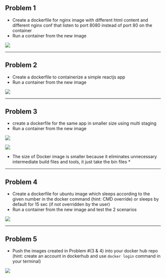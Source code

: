 ## Problem 1

- Create a dockerfile for nginx image with different html content and different nginx conf that listen to port 8080 instead of port 80 on the container
- Run a container from the new image

![](file:///home/iturbo/Pictures/prob1.png)

***
## Problem 2

- Create a dockerfile to containerize a simple reactjs app
- Run a container from the new image

![](file:///home/iturbo/Pictures/prob2.png)

***
## Problem 3

- create a dockerfile for the same app in smaller size using multi staging
- Run a container from the new image

![](file:///home/iturbo/Desktop/Docker-Practice-1/pic/prob3.png)

![](file:///home/iturbo/Pictures/s-image.png)

* The size of Docker image is smaller because it eliminates unnecessary intermediate build files and tools, it just take the bin files *


***

## Problem 4 

- Create a dockerfile for ubuntu image which sleeps according to the given number in the docker command (hint: CMD override) or sleeps by default for 15 sec (if not overridden by the user)
- Run a container from the new image and test the 2 scenarios


![](file:///home/iturbo/Pictures/prob4.png)

***

## Problem 5


- Push the images created in Problem #(3 & 4) into your docker hub repo (hint: create an account in dockerhub and use `docker login` command in your terminal)

![](file:///home/iturbo/Pictures/prob5.png)
